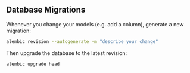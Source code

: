 ## Database Migrations

Whenever you change your models (e.g. add a column), generate a new migration:
```bash
alembic revision --autogenerate -m "describe your change"
```
Then upgrade the database to the latest revision:
```bash
alembic upgrade head
```
